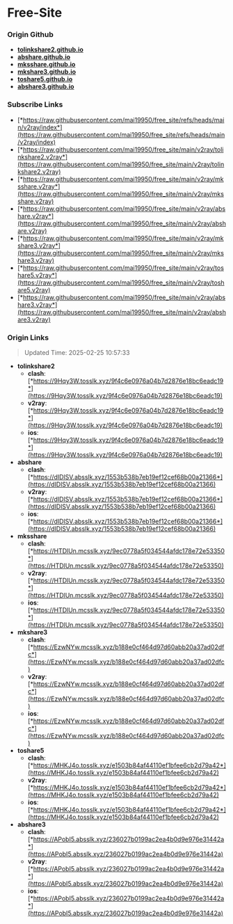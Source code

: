 # Free-Site

### Origin Github

- [**tolinkshare2.github.io**](https://github.com/tolinkshare2/tolinkshare2.github.io)
- [**abshare.github.io**](https://github.com/abshare/abshare.github.io)
- [**mksshare.github.io**](https://github.com/mksshare/mksshare.github.io)
- [**mkshare3.github.io**](https://github.com/mkshare3/mkshare3.github.io)
- [**toshare5.github.io**](https://github.com/toshare5/toshare5.github.io)
- [**abshare3.github.io**](https://github.com/abshare3/abshare3.github.io)

### Subscribe Links

- [*https://raw.githubusercontent.com/mai19950/free_site/refs/heads/main/v2ray/index*](https://raw.githubusercontent.com/mai19950/free_site/refs/heads/main/v2ray/index)
- [*https://raw.githubusercontent.com/mai19950/free_site/main/v2ray/tolinkshare2.v2ray*](https://raw.githubusercontent.com/mai19950/free_site/main/v2ray/tolinkshare2.v2ray)
- [*https://raw.githubusercontent.com/mai19950/free_site/main/v2ray/mksshare.v2ray*](https://raw.githubusercontent.com/mai19950/free_site/main/v2ray/mksshare.v2ray)
- [*https://raw.githubusercontent.com/mai19950/free_site/main/v2ray/abshare.v2ray*](https://raw.githubusercontent.com/mai19950/free_site/main/v2ray/abshare.v2ray)
- [*https://raw.githubusercontent.com/mai19950/free_site/main/v2ray/mkshare3.v2ray*](https://raw.githubusercontent.com/mai19950/free_site/main/v2ray/mkshare3.v2ray)
- [*https://raw.githubusercontent.com/mai19950/free_site/main/v2ray/toshare5.v2ray*](https://raw.githubusercontent.com/mai19950/free_site/main/v2ray/toshare5.v2ray)
- [*https://raw.githubusercontent.com/mai19950/free_site/main/v2ray/abshare3.v2ray*](https://raw.githubusercontent.com/mai19950/free_site/main/v2ray/abshare3.v2ray)

### Origin Links

> Updated Time: 2025-02-25 10:57:33

- **tolinkshare2**
  - **clash**: [*https://9Hqy3W.tosslk.xyz/9f4c6e0976a04b7d2876e18bc6eadc19*](https://9Hqy3W.tosslk.xyz/9f4c6e0976a04b7d2876e18bc6eadc19)
  - **v2ray**: [*https://9Hqy3W.tosslk.xyz/9f4c6e0976a04b7d2876e18bc6eadc19*](https://9Hqy3W.tosslk.xyz/9f4c6e0976a04b7d2876e18bc6eadc19)
  - **ios**: [*https://9Hqy3W.tosslk.xyz/9f4c6e0976a04b7d2876e18bc6eadc19*](https://9Hqy3W.tosslk.xyz/9f4c6e0976a04b7d2876e18bc6eadc19)
- **abshare**
  - **clash**: [*https://dIDlSV.absslk.xyz/1553b538b7eb19ef12cef68b00a21366*](https://dIDlSV.absslk.xyz/1553b538b7eb19ef12cef68b00a21366)
  - **v2ray**: [*https://dIDlSV.absslk.xyz/1553b538b7eb19ef12cef68b00a21366*](https://dIDlSV.absslk.xyz/1553b538b7eb19ef12cef68b00a21366)
  - **ios**: [*https://dIDlSV.absslk.xyz/1553b538b7eb19ef12cef68b00a21366*](https://dIDlSV.absslk.xyz/1553b538b7eb19ef12cef68b00a21366)
- **mksshare**
  - **clash**: [*https://HTDlUn.mcsslk.xyz/9ec0778a5f034544afdc178e72e53350*](https://HTDlUn.mcsslk.xyz/9ec0778a5f034544afdc178e72e53350)
  - **v2ray**: [*https://HTDlUn.mcsslk.xyz/9ec0778a5f034544afdc178e72e53350*](https://HTDlUn.mcsslk.xyz/9ec0778a5f034544afdc178e72e53350)
  - **ios**: [*https://HTDlUn.mcsslk.xyz/9ec0778a5f034544afdc178e72e53350*](https://HTDlUn.mcsslk.xyz/9ec0778a5f034544afdc178e72e53350)
- **mkshare3**
  - **clash**: [*https://EzwNYw.mcsslk.xyz/b188e0cf464d97d60abb20a37ad02dfc*](https://EzwNYw.mcsslk.xyz/b188e0cf464d97d60abb20a37ad02dfc)
  - **v2ray**: [*https://EzwNYw.mcsslk.xyz/b188e0cf464d97d60abb20a37ad02dfc*](https://EzwNYw.mcsslk.xyz/b188e0cf464d97d60abb20a37ad02dfc)
  - **ios**: [*https://EzwNYw.mcsslk.xyz/b188e0cf464d97d60abb20a37ad02dfc*](https://EzwNYw.mcsslk.xyz/b188e0cf464d97d60abb20a37ad02dfc)
- **toshare5**
  - **clash**: [*https://MHKJ4o.tosslk.xyz/e1503b84af44110ef1bfee6cb2d79a42*](https://MHKJ4o.tosslk.xyz/e1503b84af44110ef1bfee6cb2d79a42)
  - **v2ray**: [*https://MHKJ4o.tosslk.xyz/e1503b84af44110ef1bfee6cb2d79a42*](https://MHKJ4o.tosslk.xyz/e1503b84af44110ef1bfee6cb2d79a42)
  - **ios**: [*https://MHKJ4o.tosslk.xyz/e1503b84af44110ef1bfee6cb2d79a42*](https://MHKJ4o.tosslk.xyz/e1503b84af44110ef1bfee6cb2d79a42)
- **abshare3**
  - **clash**: [*https://APobI5.absslk.xyz/236027b0199ac2ea4b0d9e976e31442a*](https://APobI5.absslk.xyz/236027b0199ac2ea4b0d9e976e31442a)
  - **v2ray**: [*https://APobI5.absslk.xyz/236027b0199ac2ea4b0d9e976e31442a*](https://APobI5.absslk.xyz/236027b0199ac2ea4b0d9e976e31442a)
  - **ios**: [*https://APobI5.absslk.xyz/236027b0199ac2ea4b0d9e976e31442a*](https://APobI5.absslk.xyz/236027b0199ac2ea4b0d9e976e31442a)
